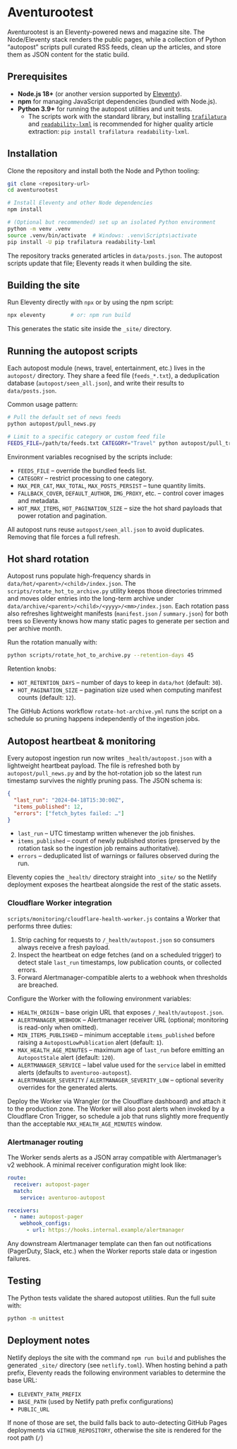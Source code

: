 # Aventurootest

Aventurootest is an Eleventy-powered news and magazine site. The Node/Eleventy
stack renders the public pages, while a collection of Python “autopost” scripts
pull curated RSS feeds, clean up the articles, and store them as JSON content
for the static build.

## Prerequisites

- **Node.js 18+** (or another version supported by [Eleventy](https://www.11ty.dev/)).
- **npm** for managing JavaScript dependencies (bundled with Node.js).
- **Python 3.9+** for running the autopost utilities and unit tests.
  - The scripts work with the standard library, but installing
    [`trafilatura`](https://github.com/adbar/trafilatura) and
    [`readability-lxml`](https://github.com/alan-turing-institute/ReadabiliPy)
    is recommended for higher quality article extraction: `pip install
    trafilatura readability-lxml`.

## Installation

Clone the repository and install both the Node and Python tooling:

```bash
git clone <repository-url>
cd aventurootest

# Install Eleventy and other Node dependencies
npm install

# (Optional but recommended) set up an isolated Python environment
python -m venv .venv
source .venv/bin/activate  # Windows: .venv\Scripts\activate
pip install -U pip trafilatura readability-lxml
```

The repository tracks generated articles in `data/posts.json`. The autopost
scripts update that file; Eleventy reads it when building the site.

## Building the site

Run Eleventy directly with `npx` or by using the npm script:

```bash
npx eleventy        # or: npm run build
```

This generates the static site inside the `_site/` directory.

## Running the autopost scripts

Each autopost module (news, travel, entertainment, etc.) lives in the
`autopost/` directory. They share a feed file (`feeds_*.txt`), a deduplication
database (`autopost/seen_all.json`), and write their results to
`data/posts.json`.

Common usage pattern:

```bash
# Pull the default set of news feeds
python autopost/pull_news.py

# Limit to a specific category or custom feed file
FEEDS_FILE=/path/to/feeds.txt CATEGORY="Travel" python autopost/pull_travel.py
```

Environment variables recognised by the scripts include:

- `FEEDS_FILE` – override the bundled feeds list.
- `CATEGORY` – restrict processing to one category.
- `MAX_PER_CAT`, `MAX_TOTAL`, `MAX_POSTS_PERSIST` – tune quantity limits.
- `FALLBACK_COVER`, `DEFAULT_AUTHOR`, `IMG_PROXY`, etc. – control cover images
  and metadata.
- `HOT_MAX_ITEMS`, `HOT_PAGINATION_SIZE` – size the hot shard payloads that
  power rotation and pagination.

All autopost runs reuse `autopost/seen_all.json` to avoid duplicates. Removing
that file forces a full refresh.

## Hot shard rotation

Autopost runs populate high-frequency shards in `data/hot/<parent>/<child>/index.json`.
The `scripts/rotate_hot_to_archive.py` utility keeps those directories trimmed
and moves older entries into the long-term archive under
`data/archive/<parent>/<child>/<yyyy>/<mm>/index.json`. Each rotation pass also
refreshes lightweight manifests (`manifest.json` / `summary.json`) for both
trees so Eleventy knows how many static pages to generate per section and per
archive month.

Run the rotation manually with:

```bash
python scripts/rotate_hot_to_archive.py --retention-days 45
```

Retention knobs:

- `HOT_RETENTION_DAYS` – number of days to keep in `data/hot` (default: `30`).
- `HOT_PAGINATION_SIZE` – pagination size used when computing manifest counts
  (default: `12`).

The GitHub Actions workflow `rotate-hot-archive.yml` runs the script on a
schedule so pruning happens independently of the ingestion jobs.

## Autopost heartbeat & monitoring

Every autopost ingestion run now writes `_health/autopost.json` with a lightweight
heartbeat payload. The file is refreshed both by `autopost/pull_news.py` and by
the hot-rotation job so the latest run timestamp survives the nightly pruning
pass. The JSON schema is:

```json
{
  "last_run": "2024-04-18T15:30:00Z",
  "items_published": 12,
  "errors": ["fetch_bytes failed: …"]
}
```

- `last_run` – UTC timestamp written whenever the job finishes.
- `items_published` – count of newly published stories (preserved by the
  rotation task so the ingestion job remains authoritative).
- `errors` – deduplicated list of warnings or failures observed during the run.

Eleventy copies the `_health/` directory straight into `_site/` so the Netlify
deployment exposes the heartbeat alongside the rest of the static assets.

### Cloudflare Worker integration

`scripts/monitoring/cloudflare-health-worker.js` contains a Worker that performs
three duties:

1. Strip caching for requests to `/_health/autopost.json` so consumers always
   receive a fresh payload.
2. Inspect the heartbeat on edge fetches (and on a scheduled trigger) to detect
   stale `last_run` timestamps, low publication counts, or collected errors.
3. Forward Alertmanager-compatible alerts to a webhook when thresholds are
   breached.

Configure the Worker with the following environment variables:

- `HEALTH_ORIGIN` – base origin URL that exposes `/_health/autopost.json`.
- `ALERTMANAGER_WEBHOOK` – Alertmanager receiver URL (optional; monitoring is
  read-only when omitted).
- `MIN_ITEMS_PUBLISHED` – minimum acceptable `items_published` before raising a
  `AutopostLowPublication` alert (default: `1`).
- `MAX_HEALTH_AGE_MINUTES` – maximum age of `last_run` before emitting an
  `AutopostStale` alert (default: `120`).
- `ALERTMANAGER_SERVICE` – label value used for the `service` label in emitted
  alerts (defaults to `aventuroo-autopost`).
- `ALERTMANAGER_SEVERITY` / `ALERTMANAGER_SEVERITY_LOW` – optional severity
  overrides for the generated alerts.

Deploy the Worker via Wrangler (or the Cloudflare dashboard) and attach it to
the production zone. The Worker will also post alerts when invoked by a
Cloudflare Cron Trigger, so schedule a job that runs slightly more frequently
than the acceptable `MAX_HEALTH_AGE_MINUTES` window.

### Alertmanager routing

The Worker sends alerts as a JSON array compatible with Alertmanager’s v2
webhook. A minimal receiver configuration might look like:

```yaml
route:
  receiver: autopost-pager
  match:
    service: aventuroo-autopost

receivers:
  - name: autopost-pager
    webhook_configs:
      - url: https://hooks.internal.example/alertmanager
```

Any downstream Alertmanager template can then fan out notifications (PagerDuty,
Slack, etc.) when the Worker reports stale data or ingestion failures.

## Testing

The Python tests validate the shared autopost utilities. Run the full suite
with:

```bash
python -m unittest
```

## Deployment notes

Netlify deploys the site with the command `npm run build` and publishes the
generated `_site/` directory (see `netlify.toml`). When hosting behind a path
prefix, Eleventy reads the following environment variables to determine the
base URL:

- `ELEVENTY_PATH_PREFIX`
- `BASE_PATH` (used by Netlify path prefix configurations)
- `PUBLIC_URL`

If none of those are set, the build falls back to auto-detecting GitHub Pages
deployments via `GITHUB_REPOSITORY`, otherwise the site is rendered for the
root path (`/`)
